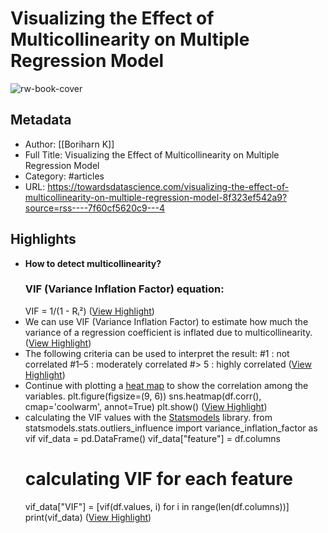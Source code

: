 # Visualizing the Effect of Multicollinearity on Multiple Regression Model

![rw-book-cover](https://cdn-images-1.medium.com/proxy/1*TGH72Nnw24QL3iV9IOm4VA.png)

## Metadata
- Author: [[Boriharn K]]
- Full Title: Visualizing the Effect of Multicollinearity on Multiple Regression Model
- Category: #articles
- URL: https://towardsdatascience.com/visualizing-the-effect-of-multicollinearity-on-multiple-regression-model-8f323ef542a9?source=rss----7f60cf5620c9---4

## Highlights
- **How to detect multicollinearity?**
  ### VIF (Variance Inflation Factor) equation: 
  VIF = 1/(1 - Rᵢ²) ([View Highlight](https://read.readwise.io/read/01h2s1k11y13nk3fe201bzf3f2))
- We can use VIF (Variance Inflation Factor) to estimate how much the variance of a regression coefficient is inflated due to multicollinearity. ([View Highlight](https://read.readwise.io/read/01h2s1jxdtabzjserpv0g82jwq))
- The following criteria can be used to interpret the result:
  #1 : not correlated 
  #1–5 : moderately correlated 
  #> 5 : highly correlated ([View Highlight](https://read.readwise.io/read/01h2s1k9ggm5fe6ate0zfsnj9n))
- Continue with plotting a [heat map](https://seaborn.pydata.org/generated/seaborn.heatmap.html) to show the correlation among the variables.
  plt.figure(figsize=(9, 6)) 
  sns.heatmap(df.corr(), cmap='coolwarm', annot=True) 
  plt.show() ([View Highlight](https://read.readwise.io/read/01h2s1nbpvepa6smh9ar8aq7j4))
- calculating the VIF values with the [Statsmodels](https://www.statsmodels.org/dev/generated/statsmodels.stats.outliers_influence.variance_inflation_factor.html) library.
  from statsmodels.stats.outliers_influence import variance_inflation_factor as vif 
  vif_data = pd.DataFrame() 
  vif_data["feature"] = df.columns 
  # calculating VIF for each feature 
  vif_data["VIF"] = [vif(df.values, i) for i in range(len(df.columns))] 
  print(vif_data) ([View Highlight](https://read.readwise.io/read/01h2s1nw84qfmgexgn2b9bn125))
